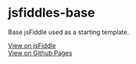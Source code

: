 jsfiddles-base
==============

Base jsFiddle used as a starting template.

[View on jsFiddle](http://jsfiddle.net/gh/get/library/pure/sskeller/jsfiddles-base/tree/master/demo/)  
[View on Github Pages](http://sskeller.github.io/jsfiddles-base/)
